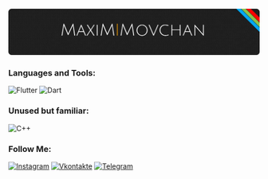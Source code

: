![Header](https://github.com/GhostuSs/GhostuSS/blob/main/github%20logogithublogo.png)


### Languages and Tools:
![Flutter](https://img.shields.io/badge/-Flutter-090909?style=for-the-badge&logo=flutter&logoColor=47C5FB)
![Dart](https://img.shields.io/badge/-Dart-090909?style=for-the-badge&logo=dart&logoColor=097CDB)

### Unused but familiar:
![C++](https://img.shields.io/badge/C++-Solutions-blue.svg?style=flat&logo=cplusplus)


### Follow Me:
[![Instagram](https://img.shields.io/badge/-Instagram-090909?style=for-the-badge&logo=instagram&logoColor=B4068E)](https://www.instagram.com/movchan_mx/)
[![Vkontakte](https://img.shields.io/badge/-Vkontakte-090909?style=for-the-badge&logo=Vk&logoColor=4F7DB3)](https://vk.com/movchanmaxim)
[![Telegram](https://img.shields.io/badge/-Telegram-090909?style=for-the-badge&logo=telegram&logoColor=27A0D9)](https://t.me/MaximMovchan)
